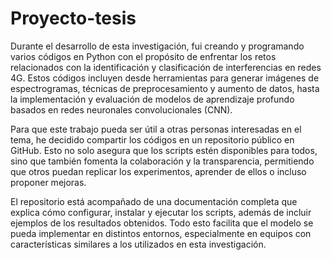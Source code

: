 # Proyecto-tesis
Durante el desarrollo de esta investigación, fui creando y programando varios códigos en Python con el propósito de enfrentar los retos relacionados con la identificación y clasificación de interferencias en redes 4G. Estos códigos incluyen desde herramientas para generar imágenes de espectrogramas, técnicas de preprocesamiento y aumento de datos, hasta la implementación y evaluación de modelos de aprendizaje profundo basados en redes neuronales convolucionales (CNN).

Para que este trabajo pueda ser útil a otras personas interesadas en el tema, he decidido compartir los códigos en un repositorio público en GitHub. Esto no solo asegura que los scripts estén disponibles para todos, sino que también fomenta la colaboración y la transparencia, permitiendo que otros puedan replicar los experimentos, aprender de ellos o incluso proponer mejoras.

El repositorio está acompañado de una documentación completa que explica cómo configurar, instalar y ejecutar los scripts, además de incluir ejemplos de los resultados obtenidos. Todo esto facilita que el modelo se pueda implementar en distintos entornos, especialmente en equipos con características similares a los utilizados en esta investigación.

